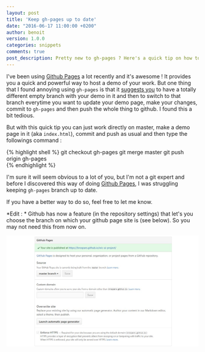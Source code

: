 ```yaml
---
layout: post
title: 'Keep gh-pages up to date'
date: "2016-06-17 11:00:00 +0200"
author: benoit
version: 1.0.0
categories: snippets
comments: true
post_description: Pretty new to gh-pages ? Here's a quick tip on how to easily keep your gh-pages branch up to date with your master branch.
---
```


I've been using [Github Pages](https://pages.github.com/) a lot recently and it's awesome ! It provides you a quick and powerful way to host a demo of your work. But one thing that I found annoying using ``gh-pages`` is that it [suggests you](https://help.github.com/articles/creating-project-pages-manually/) to have a totally different empty branch with your demo in it and then to switch to that branch everytime you want to update your demo page, make your changes, commit to ``gh-pages`` and then push the whole thing to github. I found this a bit tedious.

But with this quick tip you can just work directly on master, make a demo page in it (aka ``index.html``), commit and push as usual and then type the followings command :

{% highlight shell %}
git checkout gh-pages
git merge master
git push origin gh-pages     
{% endhighlight %}

I'm sure it will seem obvious to a lot of you, but I'm not a git expert and before I discovered this way of doing [Github Pages](https://pages.github.com/), I was struggling keeping ``gh-pages`` branch up to date.

If you have a better way to do so, feel free to let me know.

*Edit : * Github has now a feature (in the repository settings) that let's you choose the branch on which your github page site is (see below). So you may not need this from now on.

![Settings gh-pages Github](/img/article-gh-pages.jpg)
